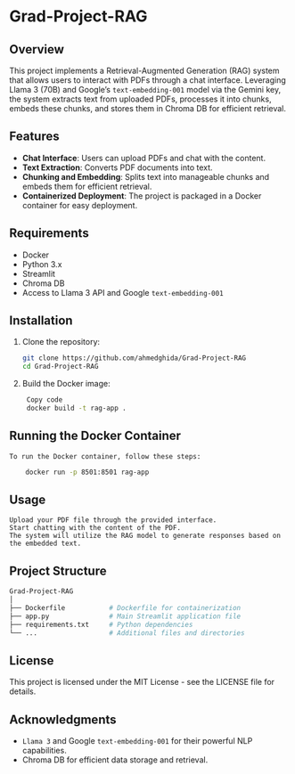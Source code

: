 # Grad-Project-RAG
## Overview

This project implements a Retrieval-Augmented Generation (RAG) system that allows users to interact with PDFs through a chat interface. Leveraging Llama 3 (70B) and Google’s `text-embedding-001` model via the Gemini key, the system extracts text from uploaded PDFs, processes it into chunks, embeds these chunks, and stores them in Chroma DB for efficient retrieval.

## Features

- **Chat Interface**: Users can upload PDFs and chat with the content.
- **Text Extraction**: Converts PDF documents into text.
- **Chunking and Embedding**: Splits text into manageable chunks and embeds them for efficient retrieval.
- **Containerized Deployment**: The project is packaged in a Docker container for easy deployment.

## Requirements

- Docker
- Python 3.x
- Streamlit
- Chroma DB
- Access to Llama 3 API and Google `text-embedding-001`

## Installation

1. Clone the repository:
   ```bash
   git clone https://github.com/ahmedghida/Grad-Project-RAG
   cd Grad-Project-RAG
   ``` 

2. Build the Docker image:
   ``` bash
    Copy code
    docker build -t rag-app .
    ```

## Running the Docker Container
    To run the Docker container, follow these steps:
``` bash 
    docker run -p 8501:8501 rag-app
```
## Usage
    Upload your PDF file through the provided interface.
    Start chatting with the content of the PDF.
    The system will utilize the RAG model to generate responses based on the embedded text.

## Project Structure
``` bash
Grad-Project-RAG
│
├── Dockerfile           # Dockerfile for containerization
├── app.py               # Main Streamlit application file
├── requirements.txt     # Python dependencies
└── ...                  # Additional files and directories

```
## License

This project is licensed under the MIT License - see the LICENSE file for details.

## Acknowledgments

- `Llama 3` and Google `text-embedding-001` for their powerful NLP capabilities.
- Chroma DB for efficient data storage and retrieval.

